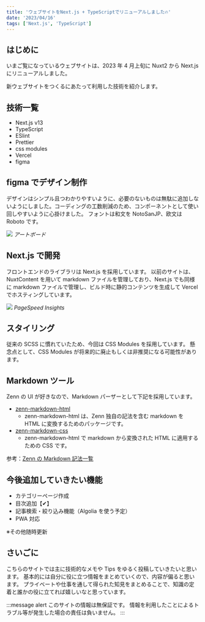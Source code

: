 ```yaml
---
title: 'ウェブサイトをNext.js + TypeScriptでリニューアルしました🔥'
date: '2023/04/16'
tags: ['Next.js', 'TypeScript']
---
```


## はじめに

いまご覧になっているウェブサイトは、2023 年 4 月上旬に Nuxt2 から Next.js にリニューアルしました。

新ウェブサイトをつくるにあたって利用した技術を紹介します。

## 技術一覧

- Next.js v13
- TypeScript
- ESlint
- Prettier
- css modules
- Vercel
- figma

## figma でデザイン制作

デザインはシンプル且つわかりやすいように、必要のないものは無駄に追加しないようにしました。コーディングの工数削減のため、コンポーネントとして使い回しやすいように心掛けました。
フォントは和文を NotoSanJP、欧文は Roboto です。

![](/images/blog/about/img01.png)
_アートボード_

## Next.js で開発

フロントエンドのライブラリは Next.js を採用しています。
以前のサイトは、NuxtContent を用いて markdown ファイルを管理しており、Next.js でも同様に markdown ファイルで管理し、ビルド時に静的コンテンツを生成して Vercel でホスティングしています。

![](/images/blog/about/img02.png)
_PageSpeed Insights_

## スタイリング

従来の SCSS に慣れていたため、今回は CSS Modules を採用しています。
懸念点として、CSS Modules が将来的に廃止もしくは非推奨になる可能性があります。

## Markdown ツール

Zenn の UI が好きなので、Markdown パーザーとして下記を採用しています。

- [zenn-markdown-html](https://www.npmjs.com/package/zenn-markdown-html)
  - zenn-markdown-html は、Zenn 独自の記法を含む markdown を HTML に変換するためのパッケージです。
- [zenn-markdown-css](https://www.npmjs.com/package/zenn-content-css)
  - zenn-markdown-html で markdown から変換された HTML に適用するための CSS です。

参考：[Zenn の Markdown 記法一覧](https://zenn.dev/zenn/articles/markdown-guide)

## 今後追加していきたい機能

- カテゴリーページ作成
- 目次追加【✔】
- 記事検索・絞り込み機能（Algolia を使う予定）
- PWA 対応

※その他随時更新

## さいごに

こちらのサイトでは主に技術的なメモや Tips をゆるく投稿していきたいと思います。
基本的には自分に役に立つ情報をまとめていくので、内容が偏ると思います。
プライベートや仕事を通して得られた知見をまとめることで、知識の定着と誰かの役に立てれば嬉しいなと思っています。

:::message alert
このサイトの情報は無保証です。
情報を利用したことによるトラブル等が発生した場合の責任は負いません。
:::
